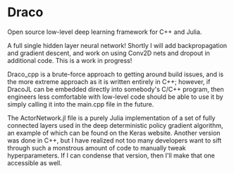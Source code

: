 # Draco
Open source low-level deep learning framework for C++ and Julia.


A full single hidden layer neural network!
Shortly I will add backpropagation and gradient descent, and work on using
Conv2D nets and dropout in additional code. This is a work in progress!

Draco_cpp is a brute-force approach to getting around build issues, and is the more extreme approach 
as it is written entirely in C++; however, if DracoJL can be embedded directly into somebody's C/C++
program, then engineers less comfortable with low-level code should be able to use it by simply calling it
into the main.cpp file in the future.

The ActorNetwork.jl file is a purely Julia implementation of a set of fully connected layers used in the deep deterministic
policy gradient algorithm, an example of which can be found on the Keras website.
Another version was done in C++, but I have realized not too many developers want to sift through such a monstrous amount of code
to manually tweak hyperparameters. If I can condense that version, then I'll make that one accessible as well.
